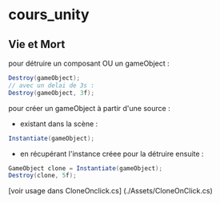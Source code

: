 # cours_unity

## Vie et Mort 

pour détruire un composant OU un gameObject : 
```csharp
Destroy(gameObject);
// avec un delai de 3s :
Destroy(gameObject, 3f);
```

pour créer un gameObject à partir d'une source : 
- existant dans la scène : 
```csharp 
Instantiate(gameObject);
```

- en récupérant l'instance créee pour la détruire ensuite : 
```csharp
GameObject clone = Instantiate(gameObject);
Destroy(clone, 5f);
```

[voir usage dans CloneOnclick.cs] (./Assets/CloneOnClick.cs)